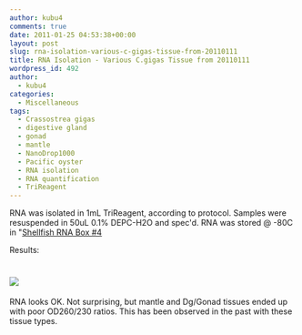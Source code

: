 ```yaml
---
author: kubu4
comments: true
date: 2011-01-25 04:53:38+00:00
layout: post
slug: rna-isolation-various-c-gigas-tissue-from-20110111
title: RNA Isolation - Various C.gigas Tissue from 20110111
wordpress_id: 492
author:
  - kubu4
categories:
  - Miscellaneous
tags:
  - Crassostrea gigas
  - digestive gland
  - gonad
  - mantle
  - NanoDrop1000
  - Pacific oyster
  - RNA isolation
  - RNA quantification
  - TriReagent
---
```


RNA was isolated in 1mL TriReagent, according to protocol. Samples were resuspended in 50uL 0.1% DEPC-H2O and spec'd. RNA was stored @ -80C in "[Shellfish RNA Box #4](httpss://spreadsheets0.google.com/ccc?hl=en&key=pwrSWt05L-jZMgZvrRwC8QA&hl=en#gid=3)

Results:



# ![](https://eagle.fish.washington.edu/Arabidopsis/RNA%20Spec%20Readings/20110124%20RNA.JPG)



RNA looks OK. Not surprising, but mantle and Dg/Gonad tissues ended up with poor OD260/230 ratios. This has been observed in the past with these tissue types.

